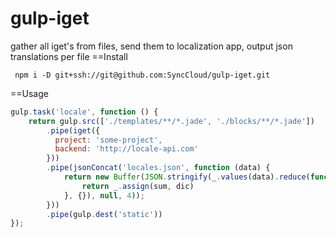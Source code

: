 # gulp-iget
gather all iget's from files, send them to localization app, output json translations per file
==Install
```
 npm i -D git+ssh://git@github.com:SyncCloud/gulp-iget.git
```
==Usage
```js
gulp.task('locale', function () {
    return gulp.src(['./templates/**/*.jade', './blocks/**/*.jade'])
        .pipe(iget({
          project: 'some-project',
          backend: 'http://locale-api.com'
        }))
        .pipe(jsonConcat('locales.json', function (data) {
            return new Buffer(JSON.stringify(_.values(data).reduce(function (sum, dic) {
                return _.assign(sum, dic)
            }, {}), null, 4));
        }))
        .pipe(gulp.dest('static'))
});
```
